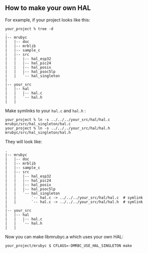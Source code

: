 ## How to make your own HAL

For example, if your project looks like this:

```
your_project % tree -d
.
|-- mrubyc
|   |-- doc
|   |-- mrblib
|   |-- sample_c
|   |-- src
|   |   |-- hal_esp32
|   |   |-- hal_pic24
|   |   |-- hal_posix
|   |   |-- hal_psoc5lp
|   |   `-- hal_singleton
|   
|-- your_src
|   |-- hal
|   |   |-- hal.c
|   |   `-- hal.h
|   |
```

Make symlinks to your `hal.c` and `hal.h` :

```
your_project % ln -s ../../../your_src/hal/hal.c mrubyc/src/hal_singleton/hal.c
your_project % ln -s ../../../your_src/hal/hal.h mrubyc/src/hal_singleton/hal.h
```

They will look like:

```
.
|-- mrubyc
|   |-- doc
|   |-- mrblib
|   |-- sample_c
|   |-- src
|   |   |-- hal_esp32
|   |   |-- hal_pic24
|   |   |-- hal_posix
|   |   |-- hal_psoc5lp
|   |   `-- hal_singleton
|   |       `-- hal.c -> ../../../your_src/hal/hal.c  # symlink
|   |       `-- hal.c -> ../../../your_src/hal/hal.h  # symlink
|   
|-- your_src
|   |-- hal
|   |   |-- hal.c
|   |   `-- hal.h
|   |
```

Now you can make libmrubyc.a which uses your own HAL:

```
your_project/mrubyc $ CFLAGS=-DMRBC_USE_HAL_SINGLETON make
```


